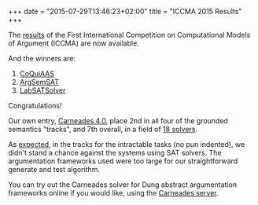 +++
date = "2015-07-29T13:46:23+02:00"
title = "ICCMA 2015 Results"
+++

The [results](http://argumentationcompetition.org/2015/results.html)
of the First International Competition on Computational Models of
Argument (ICCMA) are now available.

And the winners are:

1. [CoQuiAAS](http://argumentationcompetition.org/2015/pdf/paper_8.pdf)
2. [ArgSemSAT](http://argumentationcompetition.org/2015/pdf/paper_10.pdf)
3. [LabSATSolver](http://argumentationcompetition.org/2015/pdf/paper_4.pdf)

Congratulations!

Our own entry, [Carneades
4.0](https://github.com/carneades/carneades-4), place 2nd in all four
of the grounded semantics "tracks", and 7th overall, in a field of [18
solvers](http://argumentationcompetition.org/2015/solvers.html).

As
[expected](http://argumentationcompetition.org/2015/pdf/paper_5.pdf),
in the tracks for the intractable tasks (no pun indented), we didn't
stand a chance against the systems using SAT solvers. The
argumentation frameworks used were too large for our straightforward
generate and test algorithm.

You can try out the Carneades solver for Dung abstract argumentation
frameworks online if you would like, using the [Carneades
server](http://carneades.fokus.fraunhofer.de).
